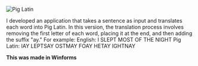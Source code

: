 
![Pig Latin](https://github.com/user-attachments/assets/ea73df6e-52ef-49d5-a4f8-82ec609a3b99)


I developed an application that takes a sentence as input and translates each word into Pig Latin. In this version, the translation process involves removing the first letter of each word, placing it at the end,
and then adding the suffix "ay." For example:
English: I SLEPT MOST OF THE NIGHT
Pig Latin: IAY LEPTSAY OSTMAY FOAY HETAY IGHTNAY

**This was made in Winforms**
